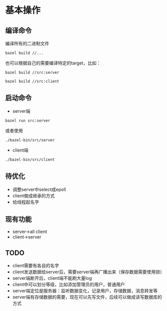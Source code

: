 # 基本操作

## 编译命令

编译所有的二进制文件
```
bazel build //...
```

也可以根据自己的需要编译特定的target，比如：
```
bazel build //src:server
```
```
bazel build //src:client
```

## 启动命令

* server端
```
bazel run src:server
```
或者使用
```
./bazel-bin/src/server
```
* client端
```
./bazel-bin/src/client
```

## 待优化

* 调整server中select成epoll
* client做成继承的方式
* 给线程起名字

## 现有功能

* server->all client
* client->server

## TODO

* client需要有各自的名字
* client发送数据给server后，需要server端再广播出来（保存数据需要使用锁）
* server端断开后，client端不能刷大量log
* client中可以划分等级，比如添加管理员的用户，普通用户
* server端定位是服务器：监听数据变化，记录用户，存储数据，消息转发等
* server端有存储数据的需要，现在可以先写文件，后续可以做成读写数据库的方式
